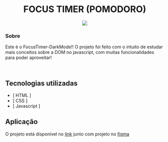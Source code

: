 <h1 align="center">
FOCUS TIMER (POMODORO)
</h1>
<p align="center">
<a target="_blank" rel="noopener noreferrer" href="https://camo.githubusercontent.com/66fe19848b26f90cf13a99b798f742a9e7809b27/68747470733a2f2f696d672e736869656c64732e696f2f62616467652f746563682d66726f6e742d2d656e642d627269676874677265656e"><img src="https://camo.githubusercontent.com/66fe19848b26f90cf13a99b798f742a9e7809b27/68747470733a2f2f696d672e736869656c64732e696f2f62616467652f746563682d66726f6e742d2d656e642d627269676874677265656e" data-canonical-src="https://img.shields.io/badge/tech-front--end-brightgreen" style="max-width:100%;"></a>

### Sobre

<p>Este é o FocusTimer-DarkMode!! O projeto foi feito com o intuito de estudar mais conceitos sobre a DOM no javascript, com muitas funcionalidades para poder aproveitar!</p>

<img alt="" src="https://ik.imagekit.io/atnyozbx9v/DARKMODE_usymU2IP4.PNG?ik-sdk-version=javascript-1.4.3&updatedAt=1657052561831">
<img alt="" src="https://ik.imagekit.io/atnyozbx9v/LIGHTMODE_itf9H9eiv.PNG?ik-sdk-version=javascript-1.4.3&updatedAt=1657052585182">

## Tecnologias utilizadas

- [ HTML ]
- [ CSS ]
- [ Javascript ]

## Aplicação


<p>O projeto está disponível no <a href="https://franciellirodrigues.github.io/FOCUSTIMER-POMODORO/">link</a> junto com projeto no <a href="https://www.figma.com/file/TFjObCUIrGoIKVUQ0Fny2j/Stage-05---Dark-Mode-FocusTimer-(Copy)?node-id=0%3A1">figma</a></p>
  
